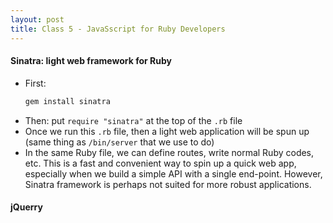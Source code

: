 ```yaml
---
layout: post
title: Class 5 - JavaSscript for Ruby Developers
---
```

#### Sinatra: light web framework for Ruby
- First: 
    ```ruby 
    gem install sinatra
    ```
- Then: put `require "sinatra"` at the top of the `.rb` file
- Once we run  this `.rb` file, then a light web application will be spun up (same thing as `/bin/server` that we use to do)
- In the same Ruby file, we can define routes, write normal Ruby codes, etc. This is a fast and convenient way to spin up a quick web app, especially when we build a simple API with a single end-point. However, Sinatra framework is perhaps not suited for more robust applications.

#### jQuerry
